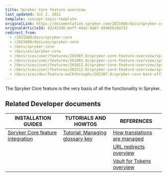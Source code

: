 ```yaml
---
title: Spryker Core feature overview
last_updated: Jul 2, 2021
template: concept-topic-template
originalLink: https://documentation.spryker.com/2021080/docs/spryker-core
originalArticleId: 422423d0-beff-4da2-9ab7-4940262da733
redirect_from:
  - /2021080/docs/spryker-core
  - /2021080/docs/en/spryker-core
  - /docs/spryker-core
  - /docs/en/spryker-core
  - /docs/scos/user/features/201907.0/spryker-core-feature-overview/spryker-core-feature-overview.html
  - /docs/scos/user/features/201903.0/spryker-core-feature-overview/spryker-core-feature-overview.html
  - /docs/scos/user/features/201811.0/spryker-core-feature-overview/spryker-core-feature-overview.html
  - /docs/scos/user/features/202212.0/spryker-core-feature-overview/spryker-core-feature-overview.html
  - /docs/scos/dev/feature-walkthroughs/202307.0/spryker-core-back-office-feature-walkthrough/spryker-core-back-office-feature-walkthrough.html
---
```


The Spryker Core feature is the very basis of all the functionality in Spryker.

## Related Developer documents

|INSTALLATION GUIDES | TUTORIALS AND HOWTOS | REFERENCES|
|---------|---------|---------|
| [Spryker Core feature integration](/docs/pbc/all/miscellaneous/{{page.version}}/install-and-upgrade/install-features/install-the-spryker-core-feature.html)  | [Tutorial: Managing glossary key](/docs/scos/dev/tutorials-and-howtos/advanced-tutorials/tutorial-managing-glossary-keys.html)  | [How translations are managed](/docs/pbc/all/miscellaneous/{{page.version}}/spryker-core-feature-overview/how-translations-are-managed.html) |
|   |   | [URL redirects overview](/docs/pbc/all/miscellaneous/{{page.version}}/spryker-core-feature-overview/url-redirects-overview.html)  |
|   |   | [Vault for Tokens overview](/docs/pbc/all/miscellaneous/{{page.version}}/spryker-core-feature-overview/vault-for-tokens-overview.html)  |
